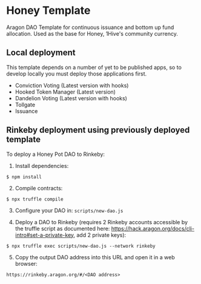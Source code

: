 # Honey Template

Aragon DAO Template for continuous issuance and bottom up fund allocation. Used as the base for Honey, 1Hive's community currency.

## Local deployment

This template depends on a number of yet to be published apps, so to develop locally you must deploy those applications first.

- Conviction Voting (Latest version with hooks)
- Hooked Token Manager (Latest version)
- Dandelion Voting (Latest version with hooks)
- Tollgate
- Issuance

## Rinkeby deployment using previously deployed template

To deploy a Honey Pot DAO to Rinkeby:

1. Install dependencies:

```
$ npm install
```

2. Compile contracts:

```
$ npx truffle compile
```

3. Configure your DAO in: `scripts/new-dao.js`

4. Deploy a DAO to Rinkeby (requires 2 Rinkeby accounts accessible by the truffle script as documented here:
   https://hack.aragon.org/docs/cli-intro#set-a-private-key, add 2 private keys):

```
$ npx truffle exec scripts/new-dao.js --network rinkeby
```

5. Copy the output DAO address into this URL and open it in a web browser:

```
https://rinkeby.aragon.org/#/<DAO address>
```
